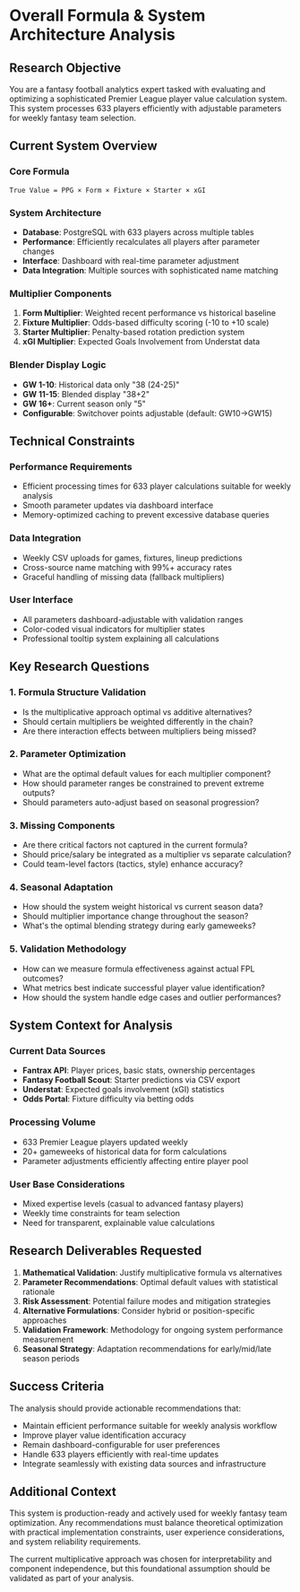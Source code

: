 # Overall Formula & System Architecture Analysis

## Research Objective
You are a fantasy football analytics expert tasked with evaluating and optimizing a sophisticated Premier League player value calculation system. This system processes 633 players efficiently with adjustable parameters for weekly fantasy team selection.

## Current System Overview

### Core Formula
```
True Value = PPG × Form × Fixture × Starter × xGI
```

### System Architecture
- **Database**: PostgreSQL with 633 players across multiple tables
- **Performance**: Efficiently recalculates all players after parameter changes
- **Interface**: Dashboard with real-time parameter adjustment
- **Data Integration**: Multiple sources with sophisticated name matching

### Multiplier Components
1. **Form Multiplier**: Weighted recent performance vs historical baseline
2. **Fixture Multiplier**: Odds-based difficulty scoring (-10 to +10 scale)
3. **Starter Multiplier**: Penalty-based rotation prediction system
4. **xGI Multiplier**: Expected Goals Involvement from Understat data

### Blender Display Logic
- **GW 1-10**: Historical data only "38 (24-25)"
- **GW 11-15**: Blended display "38+2" 
- **GW 16+**: Current season only "5"
- **Configurable**: Switchover points adjustable (default: GW10→GW15)

## Technical Constraints

### Performance Requirements
- Efficient processing times for 633 player calculations suitable for weekly analysis
- Smooth parameter updates via dashboard interface
- Memory-optimized caching to prevent excessive database queries

### Data Integration
- Weekly CSV uploads for games, fixtures, lineup predictions
- Cross-source name matching with 99%+ accuracy rates
- Graceful handling of missing data (fallback multipliers)

### User Interface
- All parameters dashboard-adjustable with validation ranges
- Color-coded visual indicators for multiplier states
- Professional tooltip system explaining all calculations

## Key Research Questions

### 1. Formula Structure Validation
- Is the multiplicative approach optimal vs additive alternatives?
- Should certain multipliers be weighted differently in the chain?
- Are there interaction effects between multipliers being missed?

### 2. Parameter Optimization
- What are the optimal default values for each multiplier component?
- How should parameter ranges be constrained to prevent extreme outputs?
- Should parameters auto-adjust based on seasonal progression?

### 3. Missing Components
- Are there critical factors not captured in the current formula?
- Should price/salary be integrated as a multiplier vs separate calculation?
- Could team-level factors (tactics, style) enhance accuracy?

### 4. Seasonal Adaptation
- How should the system weight historical vs current season data?
- Should multiplier importance change throughout the season?
- What's the optimal blending strategy during early gameweeks?

### 5. Validation Methodology
- How can we measure formula effectiveness against actual FPL outcomes?
- What metrics best indicate successful player value identification?
- How should the system handle edge cases and outlier performances?

## System Context for Analysis

### Current Data Sources
- **Fantrax API**: Player prices, basic stats, ownership percentages
- **Fantasy Football Scout**: Starter predictions via CSV export
- **Understat**: Expected goals involvement (xGI) statistics
- **Odds Portal**: Fixture difficulty via betting odds

### Processing Volume
- 633 Premier League players updated weekly
- 20+ gameweeks of historical data for form calculations
- Parameter adjustments efficiently affecting entire player pool

### User Base Considerations
- Mixed expertise levels (casual to advanced fantasy players)
- Weekly time constraints for team selection
- Need for transparent, explainable value calculations

## Research Deliverables Requested

1. **Mathematical Validation**: Justify multiplicative formula vs alternatives
2. **Parameter Recommendations**: Optimal default values with statistical rationale
3. **Risk Assessment**: Potential failure modes and mitigation strategies
4. **Alternative Formulations**: Consider hybrid or position-specific approaches
5. **Validation Framework**: Methodology for ongoing system performance measurement
6. **Seasonal Strategy**: Adaptation recommendations for early/mid/late season periods

## Success Criteria

The analysis should provide actionable recommendations that:
- Maintain efficient performance suitable for weekly analysis workflow
- Improve player value identification accuracy
- Remain dashboard-configurable for user preferences
- Handle 633 players efficiently with real-time updates
- Integrate seamlessly with existing data sources and infrastructure

## Additional Context

This system is production-ready and actively used for weekly fantasy team optimization. Any recommendations must balance theoretical optimization with practical implementation constraints, user experience considerations, and system reliability requirements.

The current multiplicative approach was chosen for interpretability and component independence, but this foundational assumption should be validated as part of your analysis.